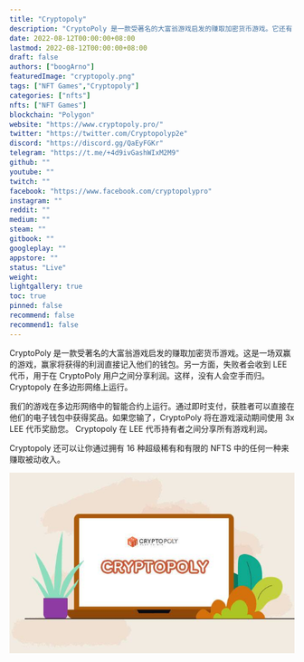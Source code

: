 ```yaml
---
title: "Cryptopoly"
description: "CryptoPoly 是一款受著名的大富翁游戏启发的赚取加密货币游戏。它还有 16 个超级稀有和有限的 NFTS，让你获得被动收入。"
date: 2022-08-12T00:00:00+08:00
lastmod: 2022-08-12T00:00:00+08:00
draft: false
authors: ["boogArno"]
featuredImage: "cryptopoly.png"
tags: ["NFT Games","Cryptopoly"]
categories: ["nfts"]
nfts: ["NFT Games"]
blockchain: "Polygon"
website: "https://www.cryptopoly.pro/"
twitter: "https://twitter.com/Cryptopolyp2e"
discord: "https://discord.gg/QaEyFGKr"
telegram: "https://t.me/+4d9ivGashWIxM2M9"
github: ""
youtube: ""
twitch: ""
facebook: "https://www.facebook.com/cryptopolypro"
instagram: ""
reddit: ""
medium: ""
steam: ""
gitbook: ""
googleplay: ""
appstore: ""
status: "Live"
weight: 
lightgallery: true
toc: true
pinned: false
recommend: false
recommend1: false
---
```

<p>CryptoPoly 是一款受著名的大富翁游戏启发的赚取加密货币游戏。这是一场双赢的游戏，赢家将获得的利润直接记入他们的钱包。另一方面，失败者会收到 LEE 代币，用于在 CryptoPoly 用户之间分享利润。这样，没有人会空手而归。 Cryptopoly 在多边形网络上运行。</p>
<p>我们的游戏在多边形网络中的智能合约上运行。通过即时支付，获胜者可以直接在他们的电子钱包中获得奖品。如果您输了，CryptoPoly 将在游戏滚动期间使用 3x LEE 代币奖励您。 Cryptopoly 在 LEE 代币持有者之间分享所有游戏利润。</p>
<p>Cryptopoly 还可以让你通过拥有 16 种超级稀有和有限的 NFTS 中的任何一种来赚取被动收入。&nbsp;</p>

![img-1](img-1.jpg)
